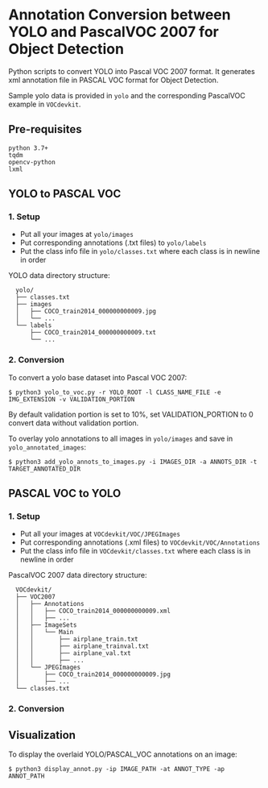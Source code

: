 # Annotation Conversion between YOLO and PascalVOC 2007 for Object Detection

Python scripts to convert YOLO into Pascal VOC 2007 format. It generates xml annotation file in PASCAL VOC format for Object Detection.

Sample yolo data is provided in `yolo` and the corresponding PascalVOC example in `VOCdevkit`.

## Pre-requisites

    python 3.7+
    tqdm
    opencv-python
    lxml

## YOLO to PASCAL VOC

### 1. Setup

-   Put all your images at `yolo/images`
-   Put corresponding annotations (.txt files) to `yolo/labels`
-   Put the class info file in `yolo/classes.txt` where each class is in newline in order

YOLO data directory structure:

      yolo/
      ├── classes.txt
      ├── images
      │   ├── COCO_train2014_000000000009.jpg
      │   └── ...
      └── labels
          ├── COCO_train2014_000000000009.txt
          └── ...

### 2. Conversion

To convert a yolo base dataset into Pascal VOC 2007:

```shell
$ python3 yolo_to_voc.py -r YOLO_ROOT -l CLASS_NAME_FILE -e IMG_EXTENSION -v VALIDATION_PORTION
```

By default validation portion is set to 10%, set VALIDATION_PORTION to 0 convert data without validation portion.

To overlay yolo annotations to all images in `yolo/images` and save in `yolo_annotated_images`:

```shell
$ python3 add_yolo_annots_to_images.py -i IMAGES_DIR -a ANNOTS_DIR -t TARGET_ANNOTATED_DIR
```

## PASCAL VOC to YOLO

### 1. Setup

-   Put all your images at `VOCdevkit/VOC/JPEGImages`
-   Put corresponding annotations (.xml files) to `VOCdevkit/VOC/Annotations`
-   Put the class info file in `VOCdevkit/classes.txt` where each class is in newline in order

PascalVOC 2007 data directory structure:

      VOCdevkit/
      ├── VOC2007
      │   ├── Annotations
      │   │   ├── COCO_train2014_000000000009.xml
      │   │   ├── ...
      │   ├── ImageSets
      │   │   └── Main
      │   │       ├── airplane_train.txt
      │   │       ├── airplane_trainval.txt
      │   │       ├── airplane_val.txt
      │   │       ├── ...
      │   └── JPEGImages
      │       ├── COCO_train2014_000000000009.jpg
      │       ├── ...
      └── classes.txt

### 2. Conversion

## Visualization

To display the overlaid YOLO/PASCAL_VOC annotations on an image:

```shell
$ python3 display_annot.py -ip IMAGE_PATH -at ANNOT_TYPE -ap ANNOT_PATH
```
